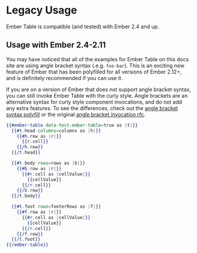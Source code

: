 # Legacy Usage

Ember Table is compatible (and tested) with Ember 2.4 and up.

## Usage with Ember 2.4-2.11

You may have noticed that all of the examples for Ember Table on this docs site
are using angle bracket syntax (.e.g. `foo-bar`). This is an exciting new
feature of Ember that has been polyfilled for all versions of Ember 2.12+, and
is definitely recommended if you can use it.

If you are on a version of Ember that does not support angle bracket syntax, you
can still invoke Ember Table with the curly style. Angle brackets are an
alternative syntax for curly style component invocations, and do not add any
extra features. To see the differences, check out the
[angle bracket syntax polyfill](https://github.com/rwjblue/ember-angle-bracket-invocation-polyfill)
or the original [angle bracket invocation rfc](https://github.com/emberjs/rfcs/blob/master/text/0311-angle-bracket-invocation.md).

```hbs
{{#ember-table data-test-ember-table=true as |t|}}
  {{#t.head columns=columns as |h|}}
    {{#h.row as |r|}}
      {{r.cell}}
    {{/h.row}}
  {{/t.head}}

  {{#t.body rows=rows as |b|}}
    {{#b.row as |r|}}
      {{#r.cell as |cellValue|}}
        {{cellValue}}
      {{/r.cell}}
    {{/b.row}}
  {{/t.body}}

  {{#t.foot rows=footerRows as |f|}}
    {{#f.row as |r|}}
      {{#r.cell as |cellValue|}}
        {{cellValue}}
      {{/r.cell}}
    {{/f.row}}
  {{/t.foot}}
{{/ember-table}}
```
